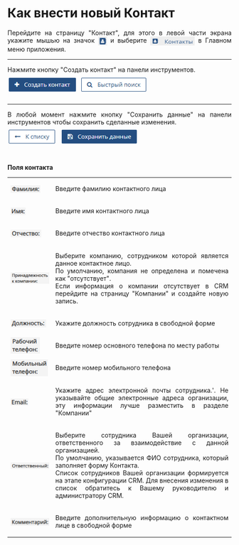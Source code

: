 # Как внести новый Контакт

<p align="justify">
Перейдите на страницу "Контакт", для этого в левой части экрана укажите мышью на значок  <img src="../../images/main_menu/pict_contacts_short.png" style="width: 20px; height: 20px; vertical-align: middle;"/>  и выберите  <img src="../../images/main_menu/pict_contacts_full.png" style="width: 100px; height: 20px; vertical-align: middle;"/>  в Главном меню приложения.
</p>

<hr/>

<p align="justify">
Нажмите кнопку "Создать контакт" на панели инструментов. 
<br>
<img src="../../images/contacts_page/contact_create.png" style="max-width:100%;max-height:100%;"/>
</p>

<hr/>

<p align="justify">
В любой момент нажмите кнопку "Сохранить данные" на панели инструментов чтобы сохранить сделанные изменения. 
<br>
<img src="../../images/contacts_page/contact_save_data.png" style="max-width:100%;max-height:100%;"/>
</p>

<br/>
<b>Поля контакта</b>

<table style="border:none;">
    <colgroup>
        <col style="width: 20%;">
        <col style="width: 80%;">
    </colgroup>
<tr>
    <td style="vertical-align: middle;">
    <img src="../../images/contacts_page/contact_last_name.png" style="max-width:100%;max-height:100%; vertical-align: middle;"/>
    </td>
    <td style="vertical-align: middle;">
    <p align="justify">Введите фамилию контактного лица</p>
    </td>
</tr>
<tr>
    <td style="vertical-align: middle;">
    <img src="../../images/contacts_page/contact_first_name.png" style="max-width:100%;max-height:100%; vertical-align: middle;"/>
    </td>
    <td style="vertical-align: middle;">
    <p align="justify">Введите имя контактного лица</p>
    </td>
</tr>
<tr>
    <td style="vertical-align: middle;">
    <img src="../../images/contacts_page/contact_mid_name.png" style="max-width:100%;max-height:100%; vertical-align: middle;"/>
    </td>
    <td style="vertical-align: middle;">
    <p align="justify">Введите отчество контактного лица</p>
    </td>
</tr>
<tr>
    <td style="vertical-align: middle;">
    <img src="../../images/contacts_page/contact_employer.png" style="max-width:100%;max-height:100%; vertical-align: middle;"></td>
    <td style="vertical-align: middle;">
    <p align="justify">Выберите компанию, сотрудником которой является данное контактное лицо. <br>
    По умолчанию, компания не определена и помечена как "отсутствует". <br>
    Если информация о компании отсутствует в CRM перейдите на страницу "Компании" и создайте новую запись.</p>
    </td>
</tr>
<tr>
    <td style="vertical-align: middle;">
    <img src="../../images/contacts_page/contact_position.png" style="max-width:100%;max-height:100%; vertical-align: middle;"/>
    </td>
    <td style="vertical-align: middle;">
    <p align="justify">Укажите должность сотрудника в свободной форме</p>
    </td>
</tr>

<tr>
    <td style="vertical-align: middle;">
    <img src="../../images/contacts_page/contact_work_phone.png" style="max-width:100%;max-height:100%; vertical-align: middle;"/>
    </td>
    <td style="vertical-align: middle;">
    <p align="justify">Введите номер основного телефона по месту работы</p>
    </td>
</tr>

<tr>
    <td style="vertical-align: middle;">
    <img src="../../images/contacts_page/contact_cell_phone.png" style="max-width:100%;max-height:100%; vertical-align: middle;"/>
    </td>
    <td style="vertical-align: middle;">
    <p align="justify">Введите номер мобильного телефона</p>
    </td>
</tr>

<tr>
    <td style="vertical-align: middle;">
    <img src="../../images/contacts_page/contact_email.png" style="max-width:100%;max-height:100%; vertical-align: middle;"/>
    </td>
    <td style="vertical-align: middle;">
    <p align="justify">Укажите адрес электронной почты сотрудника.'.
    Не указывайте общие электронные адреса организации, эту информации лучше разместить в разделе "Компании"</p>
    </td>
</tr>

<tr>
    <td style="vertical-align: middle;">
    <img src="../../images/contacts_page/contact_onduty.png" style="max-width:100%;max-height:100%; vertical-align: middle;"></td>
    <td style="vertical-align: middle;">
    <p align="justify">Выберите сотрудника Вашей организации, ответственного за взаимодействие с данной организацией. <br>
        По умолчанию, указывается ФИО сотрудника, который заполняет форму Контакта. <br>
        Список сотрудников Вашей организации формируется на этапе конфигурации CRM. Для внесения изменения в список обратитесь к Вашему руководителю и администратору CRM.</p>
        </td>
</tr>

<tr>
    <td style="vertical-align: middle;">
    <img src="../../images/contacts_page/contact_comment.png" style="max-width:100%;max-height:100%; vertical-align: middle;"></td>
    <td style="vertical-align: middle;">
    <p align="justify">Введите дополнительную информацию о контактном лице в свободной форме</p></td>
</tr>

</table>
